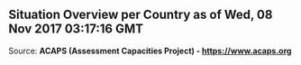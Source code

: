 ## Situation Overview per Country as of Wed, 08 Nov 2017 03:17:16 GMT

Source: **ACAPS (Assessment Capacities Project) - https://www.acaps.org**